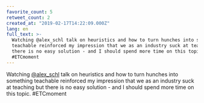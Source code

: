 ```yaml
---
favorite_count: 5
retweet_count: 2
created_at: "2019-02-17T14:22:09.000Z"
lang: en
full_text: >-
  Watching @alex_schl talk on heuristics and how to turn hunches into something
  teachable reinforced my impression that we as an industry suck at teaching but
  there is no easy solution - and I should spend more time on this topic.
  #ETCmoment
---
```


Watching [@alex_schl](https://twitter.com/alex_schl) talk on heuristics and how
to turn hunches into something teachable reinforced my impression that we as an
industry suck at teaching but there is no easy solution - and I should spend
more time on this topic. #ETCmoment
